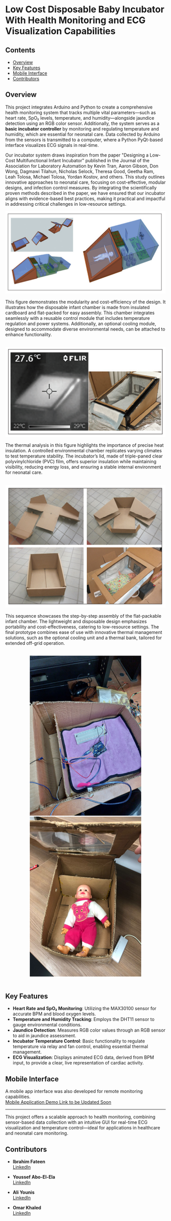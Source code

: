 # Low Cost Disposable Baby Incubator With Health Monitoring and ECG Visualization Capabilities

## Contents

- [Overview](#overview)
- [Key Features](#key-features)
- [Mobile Interface](#mobile-interface)
- [Contributors](#contributors)

## Overview

This project integrates Arduino and Python to create a comprehensive health monitoring system that tracks multiple vital parameters—such as heart rate, SpO₂ levels, temperature, and humidity—alongside jaundice detection using an RGB color sensor. Additionally, the system serves as a **basic incubator controller** by monitoring and regulating temperature and humidity, which are essential for neonatal care. Data collected by Arduino from the sensors is transmitted to a computer, where a Python PyQt-based interface visualizes ECG signals in real-time.

Our incubator system draws inspiration from the paper "Designing a Low-Cost Multifunctional Infant Incubator" published in the Journal of the Association for Laboratory Automation by Kevin Tran, Aaron Gibson, Don Wong, Dagmawi Tilahun, Nicholas Selock, Theresa Good, Geetha Ram, Leah Tolosa, Michael Tolosa, Yordan Kostov, and others. This study outlines innovative approaches to neonatal care, focusing on cost-effective, modular designs, and infection control measures. By integrating the scientifically proven methods described in the paper, we have ensured that our incubator aligns with evidence-based best practices, making it practical and impactful in addressing critical challenges in low-resource settings.

<div align="center">
  <img src="Incubator_Design.png" alt="incubator design">
</div>

This figure demonstrates the modularity and cost-efficiency of the design. It illustrates how the disposable infant chamber is made from insulated cardboard and flat-packed for easy assembly. This chamber integrates seamlessly with a reusable control module that includes temperature regulation and power systems. Additionally, an optional cooling module, designed to accommodate diverse environmental needs, can be attached to enhance functionality.

<br>

<div align="center">
  <img src="Incubator_Design_2.png" alt="incubator design">
</div>

The thermal analysis in this figure highlights the importance of precise heat insulation. A controlled environmental chamber replicates varying climates to test temperature stability. The incubator’s lid, made of triple-paned clear polyvinylchloride (PVC) film, offers superior insulation while maintaining visibility, reducing energy loss, and ensuring a stable internal environment for neonatal care.

<br>

<div align="center">
  <img src="Incubator_Design_3.png" alt="incubator design">
</div>

This sequence showcases the step-by-step assembly of the flat-packable infant chamber. The lightweight and disposable design emphasizes portability and cost-effectiveness, catering to low-resource settings. The final prototype combines ease of use with innovative thermal management solutions, such as the optional cooling unit and a thermal bank, tailored for extended off-grid operation.

<br>

<div align="center">
  <img src="Incubator_2.jpg" alt="incubator design" width="350" height="500">
  <img src="Incubator_1.jpg" alt="incubator design" width="350" height="500">
</div>

<br>

## Key Features

- **Heart Rate and SpO₂ Monitoring**: Utilizing the MAX30100 sensor for accurate BPM and blood oxygen levels.
- **Temperature and Humidity Tracking**: Employs the DHT11 sensor to gauge environmental conditions.
- **Jaundice Detection**: Measures RGB color values through an RGB sensor to aid in jaundice assessment.
- **Incubator Temperature Control**: Basic functionality to regulate temperature via relay and fan control, enabling essential thermal management.
- **ECG Visualization**: Displays animated ECG data, derived from BPM input, to provide a clear, live representation of cardiac activity.

## Mobile Interface

A mobile app interface was also developed for remote monitoring capabilities.  
[Mobile Application Demo Link to be Updated Soon](youtube.com)

---

This project offers a scalable approach to health monitoring, combining sensor-based data collection with an intuitive GUI for real-time ECG visualization and temperature control—ideal for applications in healthcare and neonatal care monitoring.

## Contributors

- **Ibrahim Fateen**  
  [LinkedIn](https://www.linkedin.com/in/ibrahim-fateen-a93b411ab/)

- **Youssef Abo-El-Ela**  
  [LinkedIn](https://www.linkedin.com/in/youssef-abo-el-ela-a4a12b235/)

- **Ali Younis**  
  [LinkedIn](https://www.linkedin.com/in/ali-younis-98b780277/)

- **Omar Khaled**  
  [LinkedIn](https://www.linkedin.com/in/omar-khaled-064b7930a/)

